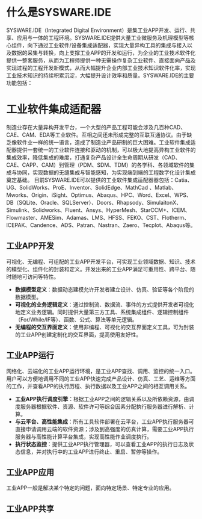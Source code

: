 # 什么是SYSWARE.IDE
SYSWARE.IDE（Integrated Digital Environment）是集工业APP开发、运行、共享、应用与一体的工程环境。SYSWARE.IDE提供大量工业微服务及机理模型等核心组件，向下通过工业软件/设备集成适配器，实现大量异构工具的集成与接入以及数据的采集与转换，向上支撑工业APP的开发和运行，为企业的工业技术软件化提供一整套服务，从而为工程师提供一种无需操作复杂工业软件、直接面向产品及实现过程的工程开发新模式，从而大幅提升企业内部工业技术知识软件化率，实现工业技术知识的持续积累沉淀，大幅提升设计效率和质量。SYSWARE.IDE的主要功能包括：
# 工业软件集成适配器
制造业存在大量异构开发平台，一个大型的产品工程可能会涉及几百种CAD、CAE、CAM、EDA等工业软件。互相之间还未形成完整的互联互通协议。由于缺乏像软件业一样的统一语言，造成了制造业产品研制的巨大困难。工业软件集成适配器提供一套统一的工业软件连接和驱动的机制，可以极大地提高异构工业软件的集成效率，降低集成的难度，打通复杂产品设计全生命周期从研发（CAD、CAE、CAPP、CAM）到管理（PDM、SDM、TDM）的各学科、各领域软件的集成与协同，实现数据的无缝集成与智能感知，为实现端到端的工程数字化设计集成奠定基础。
目前SYSWARE.IDE可以提供的工业软件集成适配器器包括：Catia、UG、SolidWorks、ProE、Inventor、SolidEdge、MathCad 、Matlab、Mworks、Origin、iSight、Optimus、Abaqus、HPC、Word、Excel、WPS、DB（SQLite、Oracle、SQLServer）、Doors、Rhapsody、SimulaitonX、Simulink、Solidworks、Fluent、Ansys、HyperMesh、StarCCM+、ICEM、Flowmaster、AMESim、Adamas、LMS、HFSS、FEKO、CST、Flotherm、ICEPAK、Candence、ADS、Patran、Nastran、Zaero、Tecplot、Abaqus等。
## 工业APP开发
可视化、无编程、可组配的工业APP开发平台，可实现工业领域数据、知识、技术的模型化、组件化的封装和定义。开发出来的工业APP满足可重用性、跨平台、随时随地可访问等特性。
- **数据模型定义**：数据动态建模允许开发者建立设计、仿真、验证等各个阶段的数据模型。
- **可视化的业务逻辑定义**：通过控制流、数据流、事件的方式提供开发者可视化地定义业务逻辑。同时提供大量第三方工具、系统集成组件、逻辑控制组件（For/While/IF等）、函数、公式、算法等单元逻辑。
- **无编程的交互界面定义**：使用非编程、可视化的交互界面定义工具，可为封装的工业APP创建定制化的交互界面，提高使用友好性。
## 工业APP运行
网络化、云端化的工业APP运行环境，是工业APP查找、调用、监控的统一入口。用户可以方便地调用不同的工业APP快速完成产品设计、仿真、工艺、运维等方面的工作，并查看APP的执行历程、执行数据以及工业APP之间的相互调用关系。
- **工业APP执行调度引擎**：根据工业APP之间的逻辑关系以及所依赖资源，由调度服务器根据软件、资源、软件许可等综合因素分配执行服务器进行解析、计算。
- **与云平台、高性能集成**：所有工具软件部署在云平台，工业APP执行服务器可直接申请调用云端的软件资源；涉及到高强度的仿真计算，需要工业APP执行服务器与高性能计算平台集成，实现高性能作业调度执行。
- **执行状态监控**：提供工业APP执行管理器，可以查看工业APP的执行日志及状态信息，并对执行中的工业APP进行终止、重启、暂停等操作。
## 工业APP应用
工业APP一般是解决某个特定的问题，面向特定场景、特定专业的应用。
## 工业APP共享

